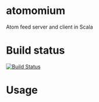 # atomomium

Atom feed server and client in Scala

# Build status 

[![Build Status](https://travis-ci.org/WegenenVerkeer/atomium.png?branch=develop)](https://travis-ci.org/WegenenVerkeer/atomium)

# Usage

